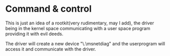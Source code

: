 # Command & control

This is just an idea of a rootkit(very rudimentary, may I add), the driver being in the kernel space communicating with a user space program providing it with evil deeds.

The driver will create a new device "\\.\\msnetdiag" and the userprogram will access it and communicate with the driver.
